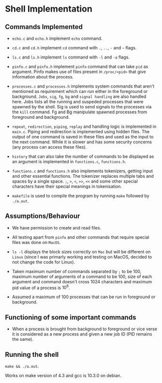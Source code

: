 # Shell Implementation

## Commands Implemented

- `echo.c` and `echo.h` implement `echo` command.

- `cd.c` and `cd.h` implement `cd` command with `.`, `..`, `-` and `~` flags.

- `ls.c` and `ls.h` implement `ls` command with `-l` and `-a` flags.

- `pinfo.c` and `pinfo.h` implement `pinfo` command that can take `pid` as argument. Pinfo makes use of files present in `/proc/<pid>` that give information about the process.

- `processes.c` and `processes.h` implements system commands that aren't mentioned as requirement which can run either in the foreground or background. `Jobs`, `sig`, `fg`, `bg` and `signal handling` are also handled here. Jobs lists all the running and suspeded processes that were spawned by the shell. Sig is used to send signals to the processes via the `kill` command. Fg and Bg manipulate spawned processes from foreground and background.

- `repeat`, `redirection`, `piping`, `replay` and handling logic is implemented in `main.c`. Piping and redirection is implemented using hidden files. The output of one command is saved in these files and used as the input to the next command. While it is slower and has some security concerns (any process can access these files).

- `history` that can also take the number of commands to be displayed as an argument is implemented in `functions.c`, `functions.h`.

- `functions.c` and `functions.h` also implements tokenizers, getting input and other essential functions. The tokenizer replaces multiple tabs and spaces by a single space. `;`, `>`, `<`, `>>`, `<<` and some other special characters have their special meanings in tokenisation.

- `makefile` is used to compile the program by running `make` followed by `./a.out`.

## Assumptions/Behaviour

- We have permission to create and read files.

- All testing apart from `pinfo` and other commands that require special files was done on `MacOS`.

- `ls -l` displays the block sizes correctly on `Mac` but will be different on `Linux` (since I was primarly working and testing on MacOS, decided to not change the code for Linux).

- Taken maximum number of commands separated by `;` to be 100, maximum number of arguments of a command to be 100, size of each argument and command doesn't cross 1024 characters and maximum pid value of a process is $10^6$.

- Assumed a maximum of 100 processes that can be run in foreground or background.

## Functioning of some important commands

- When a process is brought from background to foreground or vice verse it is considered as a new process and given a new job ID (PID remains the same).

## Running the shell

`make && ./a.out`.

Works on make version of 4.3 and gcc is 10.3.0 on debian.
